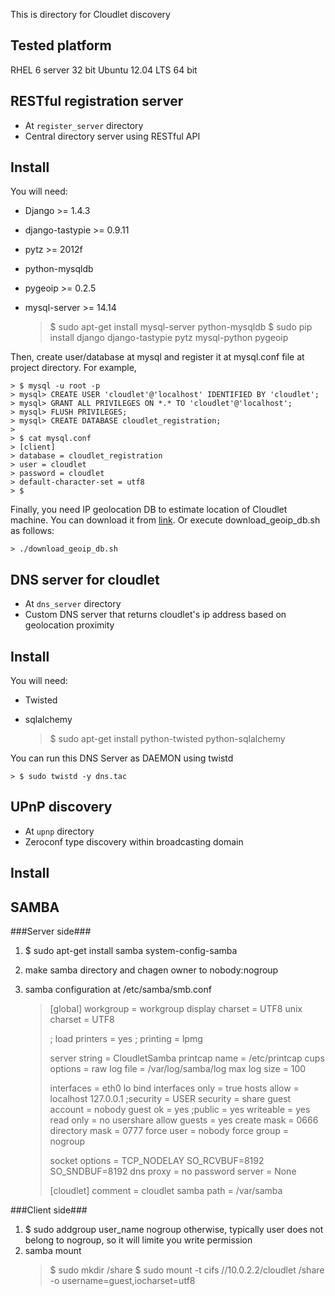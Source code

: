 This is directory for Cloudlet discovery

Tested platform
--------------------
RHEL 6 server 32 bit
Ubuntu 12.04 LTS 64 bit


RESTful registration server
----------------------------
- At ``register_server`` directory
- Central directory server using RESTful API

## Install ##
You will need:
* Django >= 1.4.3
* django-tastypie >= 0.9.11
* pytz >= 2012f
* python-mysqldb
* pygeoip >= 0.2.5
* mysql-server >= 14.14

	> $ sudo apt-get install mysql-server python-mysqldb
	> $ sudo pip install django django-tastypie pytz mysql-python pygeoip

Then, create user/database at mysql and register it at mysql.conf file at
project directory. For example,

	> $ mysql -u root -p 
	> mysql> CREATE USER 'cloudlet'@'localhost' IDENTIFIED BY 'cloudlet';
	> mysql> GRANT ALL PRIVILEGES ON *.* TO 'cloudlet'@'localhost';
	> mysql> FLUSH PRIVILEGES;
	> mysql> CREATE DATABASE cloudlet_registration;
	>
	> $ cat mysql.conf 
	> [client]
	> database = cloudlet_registration
	> user = cloudlet
	> password = cloudlet
	> default-character-set = utf8
	> $

Finally, you need IP geolocation DB to estimate location of Cloudlet machine.
You can download it from [link](http://dev.maxmind.com/geoip/geolite).
Or execute download_geoip_db.sh as follows:

	> ./download_geoip_db.sh


DNS server for cloudlet
-----------------------------
- At ``dns_server`` directory
- Custom DNS server that returns cloudlet's ip address based on geolocation proximity

## Install ##
You will need:
* Twisted
* sqlalchemy

	> $ sudo apt-get install python-twisted python-sqlalchemy


You can run this DNS Server as DAEMON using twistd

	> $ sudo twistd -y dns.tac

UPnP discovery
--------------------
- At ``upnp`` directory
- Zeroconf type discovery within broadcasting domain

## Install ##



SAMBA
--------------------
###Server side###
1. $ sudo apt-get install samba system-config-samba
2. make samba directory and chagen owner to nobody:nogroup
3. samba configuration at /etc/samba/smb.conf

	> [global]
	> workgroup = workgroup
	> display charset = UTF8
	> unix charset = UTF8
	> 
	> ; load printers = yes
	> ; printing = lpmg
	> 
	> server string = CloudletSamba
	> printcap name = /etc/printcap
	> cups options = raw
	> log file = /var/log/samba/log
	> max log size = 100
	> 
	> interfaces = eth0 lo
	> bind interfaces only = true
	> hosts allow = localhost 127.0.0.1
	> ;security = USER
	> security = share
	> guest account = nobody
	> guest ok = yes
	> ;public = yes
	> writeable = yes
	> read only = no
	> usershare allow guests = yes 
	> create mask = 0666
	> directory mask = 0777
	> force user = nobody
	> force group = nogroup
	> 
	> socket options = TCP_NODELAY SO_RCVBUF=8192 SO_SNDBUF=8192
	> dns proxy = no
	> password server = None
	> 
	> [cloudlet]
	> comment = cloudlet samba
	> path = /var/samba
	>  

###Client side###
1. $ sudo addgroup user_name nogroup
	otherwise, typically user does not belong to nogroup, so it will limite you write permission
2. samba mount
	> $ sudo mkdir /share
	> $ sudo mount -t cifs //10.0.2.2/cloudlet /share -o username=guest,iocharset=utf8

